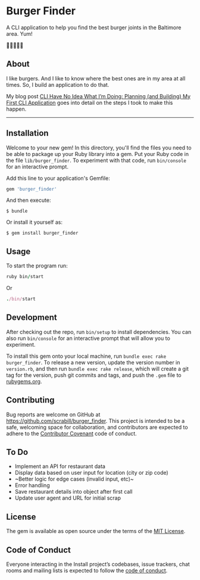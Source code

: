 # Burger Finder

A CLI application to help you find the best burger joints in the Baltimore area. Yum!

🍔🍔🍔🍔🍔

## About

I like burgers. And I like to know where the best ones are in my area at all times. So, I build an application to do that.

My blog post [CLI Have No Idea What I’m Doing: Planning (and Building) My First CLI Application](https://shannoncrabill.com/blog/cli-application-planning/) goes into detail on the steps I took to make this happen.

***

## Installation

Welcome to your new gem! In this directory, you'll find the files you need to be able to package up your Ruby library into a gem. Put your Ruby code in the file `lib/burger_finder`. To experiment with that code, run `bin/console` for an interactive prompt.

Add this line to your application's Gemfile:

```ruby
gem 'burger_finder'
```

And then execute:

    $ bundle

Or install it yourself as:

    $ gem install burger_finder

## Usage

To start the program run:

```ruby
ruby bin/start
```

Or

```ruby
./bin/start
```

## Development

After checking out the repo, run `bin/setup` to install dependencies. You can also run `bin/console` for an interactive prompt that will allow you to experiment.

To install this gem onto your local machine, run `bundle exec rake burger_finder`. To release a new version, update the version number in `version.rb`, and then run `bundle exec rake release`, which will create a git tag for the version, push git commits and tags, and push the `.gem` file to [rubygems.org](https://rubygems.org).

## Contributing

Bug reports are welcome on GitHub at https://github.com/scrabill/burger_finder. This project is intended to be a safe, welcoming space for collaboration, and contributors are expected to adhere to the [Contributor Covenant](http://contributor-covenant.org) code of conduct.

## To Do

- Implement an API for restaurant data
- Display data based on user input for location (city or zip code)
- ~Better logic for edge cases (invalid input, etc)~
- Error handling
- Save restaurant details into object after first call
- Update user agent and URL for initial scrap

## License

The gem is available as open source under the terms of the [MIT License](https://opensource.org/licenses/MIT).

## Code of Conduct

Everyone interacting in the Install project’s codebases, issue trackers, chat rooms and mailing lists is expected to follow the [code of conduct](https://github.com/scrabill/install/blob/master/CODE_OF_CONDUCT.md).
